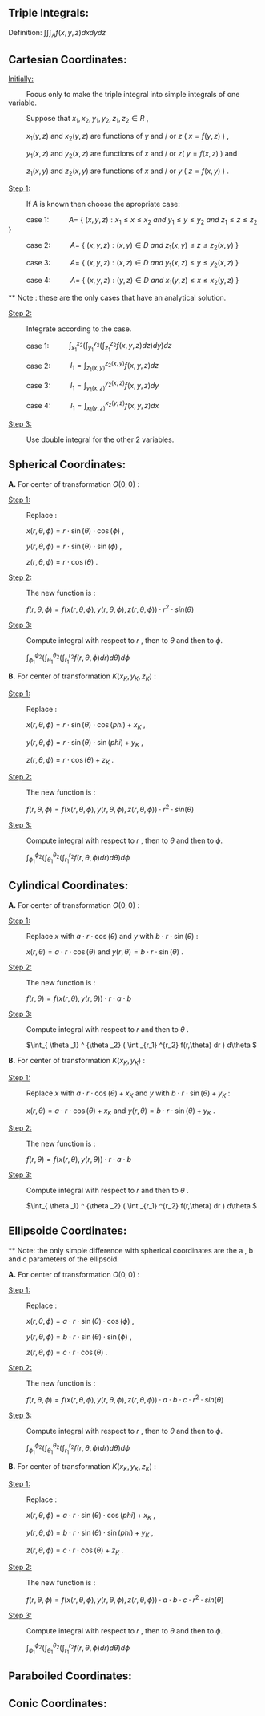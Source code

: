 Triple Integrals:
-----------------

Definition: $\int \int \int _A f(x,y,z) dx dy dz$

Cartesian Coordinates:
----------------------

<ins>Initially:</ins>

&emsp; &emsp; Focus only to make the triple integral into simple integrals of one variable.

&emsp; &emsp; Suppose that $x_1 , x_2 , y_1 , y_2 , z_1 , z_2\in R$ ,

&emsp; &emsp; $x_1(y,z)$ and $x_2(y,z)$ are functions of $y$ and / or $z$ ( $x=f(y,z)$ ) , 

&emsp; &emsp; $y_1(x,z)$ and $y_2(x,z)$ are functions of $x$ and / or $z$( $y=f(x,z)$ ) and

&emsp; &emsp; $z_1(x,y)$ and $z_2(x,y)$ are functions of $x$ and / or $y$ ( $z=f(x,y)$ ) .

<ins>Step 1:</ins>

&emsp; &emsp; If $A$ is known then choose the apropriate case:

&emsp; &emsp; case 1: &emsp; &emsp; $A=$ { $(x,y,z): x_1 \leq x \leq x_2 ~ and ~ y_1 \leq y \leq y_2 ~ and ~ z_1 \leq z \leq z_2$ }

&emsp; &emsp; case 2: &emsp; &emsp; $A=$ { $(x,y,z): (x,y) \in D ~ and ~ z_1(x,y) \leq z \leq z_2(x,y)$ }

&emsp; &emsp; case 3: &emsp; &emsp; $A=$ { $(x,y,z): (x,z) \in D ~ and ~ y_1(x,z) \leq y \leq y_2(x,z)$ }

&emsp; &emsp; case 4: &emsp; &emsp; $A=$ { $(x,y,z): (y,z) \in D ~ and ~ x_1(y,z) \leq x \leq x_2(y,z)$ }

** Note : these are the only cases that have an analytical solution.

<ins>Step 2:</ins>

&emsp; &emsp; Integrate according to the case.

&emsp; &emsp; case 1: &emsp; &emsp; $\int_{x_1} ^{x_2} ( \int_{y_1} ^{y_2} ( \int_{z_1} ^{z_2} f(x,y,z) dz ) dy ) dz$

&emsp; &emsp; case 2: &emsp; &emsp; $I_1 = \int_{z_1(x,y)} ^{z_2(x,y)} f(x,y,z) dz$

&emsp; &emsp; case 3: &emsp; &emsp; $I_1 = \int_{y_1(x,z)} ^{y_2(x,z)} f(x,y,z) dy$

&emsp; &emsp; case 4: &emsp; &emsp; $I_1 = \int_{x_1(y,z)} ^{x_2(y,z)} f(x,y,z) dx$

<ins>Step 3:</ins>

&emsp; &emsp; Use double integral for the other 2 variables.



Spherical Coordinates:
----------------------

**A.** For center of transformation $O(0,0)$ :

<ins>Step 1:</ins>

&emsp; &emsp; Replace :

&emsp; &emsp; $x(r,\theta , \phi) = r \cdot \sin(\theta) \cdot \cos(\phi)$ , 

&emsp; &emsp; $y(r,\theta , \phi) = r \cdot \sin(\theta) \cdot \sin(\phi)$ , 

&emsp; &emsp; $z(r,\theta , \phi) = r \cdot \cos(\theta)$ .

<ins>Step 2:</ins>

&emsp; &emsp; The new function is :

&emsp; &emsp; $f(r,\theta , \phi) = f( x(r,\theta , \phi) , y(r,\theta , \phi) , z(r,\theta , \phi) ) \cdot r^2 \cdot sin( \theta)$

<ins>Step 3:</ins>

&emsp; &emsp; Compute integral with respect to $r$ , then to $\theta$ and then to $\phi$.

&emsp; &emsp; $\int_{ \phi_1} ^{ \phi_2} ( \int_{ \theta _1} ^ {\theta _2} ( \int _{r_1} ^{r_2} f(r,\theta,\phi) dr ) d\theta ) d\phi$

**B.** For center of transformation $K(x_K,y_K,z_K)$ :

<ins>Step 1:</ins>

&emsp; &emsp; Replace :

&emsp; &emsp; $x(r,\theta , \phi) = r \cdot \sin(\theta) \cdot \cos(phi) + x_K$ , 

&emsp; &emsp; $y(r,\theta , \phi) = r \cdot \sin(\theta) \cdot \sin(phi) + y_K$ , 

&emsp; &emsp; $z(r,\theta , \phi) = r \cdot \cos(\theta) + z_K$ .

<ins>Step 2:</ins>

&emsp; &emsp; The new function is :

&emsp; &emsp; $f(r,\theta , \phi) = f( x(r,\theta , \phi) , y(r,\theta , \phi) , z(r,\theta , \phi) ) \cdot r^2 \cdot sin( \theta)$

<ins>Step 3:</ins>

&emsp; &emsp; Compute integral with respect to $r$ , then to $\theta$ and then to $\phi$.

&emsp; &emsp; $\int_{ \phi_1} ^{ \phi_2} ( \int_{ \theta _1} ^ {\theta _2} ( \int _{r_1} ^{r_2} f(r,\theta,\phi) dr ) d\theta ) d\phi$


Cylindical Coordinates:
-----------------------

**A.** For center of transformation $O(0,0)$ :

<ins>Step 1:</ins>

&emsp; &emsp; Replace $x$ with $a \cdot r \cdot \cos(\theta)$ and $y$ with $b \cdot r \cdot \sin(\theta)$ :

&emsp; &emsp; $x(r,\theta) = a \cdot r \cdot \cos(\theta)$ and $y(r,\theta) = b \cdot r \cdot \sin(\theta)$ .

<ins>Step 2:</ins>

&emsp; &emsp; The new function is :

&emsp; &emsp; $f(r,\theta) = f( x(r,\theta) , y(r,\theta) ) \cdot r \cdot a \cdot b$

<ins>Step 3:</ins>

&emsp; &emsp; Compute integral with respect to $r$ and then to $\theta$ .

&emsp; &emsp; $\int_{ \theta _1} ^ {\theta _2} ( \int _{r_1} ^{r_2} f(r,\theta) dr ) d\theta $

**B.** For center of transformation $K(x_K,y_K)$ :

<ins>Step 1:</ins>

&emsp; &emsp; Replace $x$ with $a \cdot r \cdot \cos(\theta) + x_K$ and $y$ with $b \cdot r \cdot \sin(\theta) + y_K$ :

&emsp; &emsp; $x(r,\theta) = a \cdot r \cdot \cos(\theta) + x_K$ and $y(r,\theta) = b \cdot r \cdot \sin(\theta) + y_K$ .

<ins>Step 2:</ins>

&emsp; &emsp; The new function is :

&emsp; &emsp; $f(r,\theta) = f( x(r,\theta) , y(r,\theta) ) \cdot r \cdot a \cdot b$

<ins>Step 3:</ins>

&emsp; &emsp; Compute integral with respect to $r$ and then to $\theta$ .

&emsp; &emsp; $\int_{ \theta _1} ^ {\theta _2} ( \int _{r_1} ^{r_2} f(r,\theta) dr ) d\theta $


Ellipsoide Coordinates:
-----------------------

** Note: the only simple difference with spherical coordinates are the a , b and c parameters of the ellipsoid.

**A.** For center of transformation $O(0,0)$ :

<ins>Step 1:</ins>

&emsp; &emsp; Replace :

&emsp; &emsp; $x(r,\theta , \phi) = a \cdot r \cdot \sin(\theta) \cdot \cos(\phi)$ , 

&emsp; &emsp; $y(r,\theta , \phi) = b \cdot r \cdot  \sin(\theta) \cdot \sin(\phi)$ , 

&emsp; &emsp; $z(r,\theta , \phi) = c \cdot r \cdot  \cos(\theta)$ .

<ins>Step 2:</ins>

&emsp; &emsp; The new function is :

&emsp; &emsp; $f(r,\theta , \phi) = f( x(r,\theta , \phi) , y(r,\theta , \phi) , z(r,\theta , \phi) ) \cdot a \cdot b \cdot c \cdot r^2 \cdot sin( \theta)$

<ins>Step 3:</ins>

&emsp; &emsp; Compute integral with respect to $r$ , then to $\theta$ and then to $\phi$.

&emsp; &emsp; $\int_{ \phi_1} ^{ \phi_2} ( \int_{ \theta _1} ^ {\theta _2} ( \int _{r_1} ^{r_2} f(r,\theta,\phi) dr ) d\theta ) d\phi$

**B.** For center of transformation $K(x_K,y_K,z_K)$ :

<ins>Step 1:</ins>

&emsp; &emsp; Replace :

&emsp; &emsp; $x(r,\theta , \phi) = a \cdot r \cdot \sin(\theta) \cdot \cos(phi) + x_K$ , 

&emsp; &emsp; $y(r,\theta , \phi) = b \cdot r \cdot \sin(\theta) \cdot \sin(phi) + y_K$ , 

&emsp; &emsp; $z(r,\theta , \phi) = c \cdot r \cdot \cos(\theta) + z_K$ .

<ins>Step 2:</ins>

&emsp; &emsp; The new function is :

&emsp; &emsp; $f(r,\theta , \phi) = f( x(r,\theta , \phi) , y(r,\theta , \phi) , z(r,\theta , \phi) ) \cdot a \cdot b \cdot c \cdot r^2 \cdot sin( \theta)$

<ins>Step 3:</ins>

&emsp; &emsp; Compute integral with respect to $r$ , then to $\theta$ and then to $\phi$.

&emsp; &emsp; $\int_{ \phi_1} ^{ \phi_2} ( \int_{ \theta _1} ^ {\theta _2} ( \int _{r_1} ^{r_2} f(r,\theta,\phi) dr ) d\theta ) d\phi$



Paraboiled Coordinates:
----------------------


Conic Coordinates:
------------------

